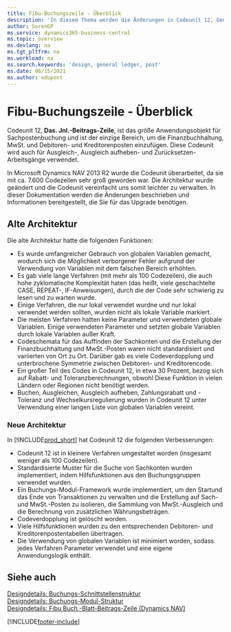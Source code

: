 ```yaml
---
title: Fibu-Buchungszeile - Überblick
description: 'In diesem Thema werden die Änderungen in Codeunit 12, Gen. B.-Bl.-Zeile, und ist der einzige Ort, an dem Hauptbuch-, MwSt.- und Debitoren- und Kreditorenbuch-Einträge eingefügt werden können.'
author: SorenGP
ms.service: dynamics365-business-central
ms.topic: overview
ms.devlang: na
ms.tgt_pltfrm: na
ms.workload: na
ms.search.keywords: 'design, general ledger, post'
ms.date: 06/15/2021
ms.author: edupont
---
```

# <a name="general-journal-post-line-overview"></a>Fibu-Buchungszeile - Überblick

Codeunit 12, **Das. Jnl.-Beitrags-Zeile**, ist das größe Anwendungsobjekt für Sachpostenbuchung und ist der einzige Bereich, um die Finanzbuchhaltung, MwSt. und Debitoren- und Kreditorenposten einzufügen. Diese Codeunit wird auch für Ausgleich-, Ausgleich aufheben- und Zurücksetzen-Arbeitsgänge verwendet.  
  
In Microsoft Dynamics NAV 2013 R2 wurde die Codeunit überarbeitet, da sie mit ca. 7.600 Codezeilen sehr groß geworden war. Die Architektur wurde geändert und die Codeunit vereinfacht uns somit leichter zu verwalten. In dieser Dokumentation werden die Änderungen beschrieben und Informationen bereitgestellt, die Sie für das Upgrade benötigen.  
  
## <a name="old-architecture"></a>Alte Architektur  
Die alte Architektur hatte die folgenden Funktionen:  
  
* Es wurde umfangreicher Gebrauch von globalen Variablen gemacht, wodurch sich die Möglichkeit verborgener Fehler aufgrund der Verwendung von Variablen mit dem falschen Bereich erhöhten.  
* Es gab viele lange Verfahren (mit mehr als 100 Codezeilen), die auch hohe zyklomatische Komplexität haten (das heißt, viele geschachtelte CASE, REPEAT-, IF-Anweisungen), durch die der Code sehr schwierig zu lesen und zu warten wurde.  
* Einige Verfahren, die nur lokal verwendet wurdne und nur lokal verwendet werden sollten, wurden nicht als lokale Variable markiert.  
* Die meisten Verfahren hatten keine Parameter und verwendeten globale Variablen. Einige verwendeten Parameter und setzten globale Variablen durch lokale Variablen außer Kraft.  
* Codeschemata für das Auffinden der Sachkonten und die Erstellung der Finanzbuchhaltung und MwSt.-Posten waren nicht standardisiert und variierten von Ort zu Ort. Darüber gab es viele Codeverdopplung und unterbrochene Symmetrie zwischen Debitoren- und Kreditorencode.  
* Ein großer Teil des Codes in Codeunit 12, in etwa 30 Prozent, bezog sich auf Rabatt- und Toleranzberechnungen, obwohl Diese Funktion in vielen Ländern oder Regionen nicht benötigt werden.  
* Buchen, Ausgleichen, Ausgleich aufheben, Zahlungsrabatt und -Toleranz und Wechselkursregulierung wurden in Codeunit 12 unter Verwendung einer langen Liste von globalen Variablen vereint.  
  
### <a name="new-architecture"></a>Neue Architektur  
In [!INCLUDE[prod_short](includes/prod_short.md)] hat Codeunit 12 die folgenden Verbesserungen:  
  
* Codeunit 12 ist in kleinere Verfahren umgestaltet worden (insgesamt weniger als 100 Codezeilen).  
* Standardisierte Muster für die Suche von Sachkonten wurden implementiert, indem Hilfsfunktionen aus den Buchungsgruppen verwendet wurden.  
* Ein Buchungs-Modul-Framework wurde implementiert, um den Startund das Ende von Transaktionen zu verwalten und die Erstellung auf Sach- und MwSt.-Posten zu isolieren, die Sammlung von MwSt.-Ausgleich und die Berechnung von zusätzlichen Währungsbeträgen.  
* Codeverdopplung ist gelöscht worden.  
* Viele Hilfsfunktionen wurden zu den entsprechenden Debitoren- und Kreditorenpostentabellen übertragen.  
* Die Verwendung von globalen Variablen ist minimiert worden, sodass jedes Verfahren Parameter verwendet und eine eigene Anwendungslogik enthält.  
  
## <a name="see-also"></a>Siehe auch

[Designdetails: Buchungs-Schnittstellenstruktur](design-details-posting-interface-structure.md)  
[Designdetails: Buchungs-Modul-Struktur](design-details-posting-engine-structure.md)  
[Designdetails: Fibu Buch.-Blatt-Beitrags-Zeile (Dynamics NAV)](/dynamics-nav-app/design-details-general-journal-post-line)  


[!INCLUDE[footer-include](includes/footer-banner.md)]